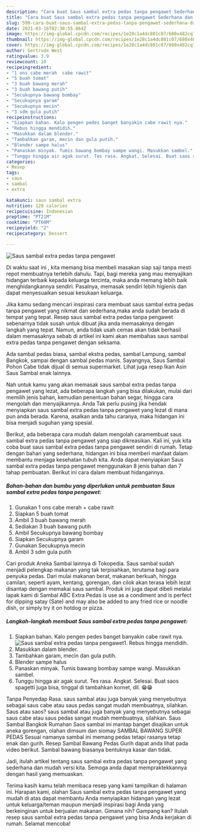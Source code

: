 ```yaml
---
description: "Cara buat Saus sambal extra pedas tanpa pengawet Sederhana dan Mudah Dibuat"
title: "Cara buat Saus sambal extra pedas tanpa pengawet Sederhana dan Mudah Dibuat"
slug: 599-cara-buat-saus-sambal-extra-pedas-tanpa-pengawet-sederhana-dan-mudah-dibuat
date: 2021-03-16T02:30:55.864Z
image: https://img-global.cpcdn.com/recipes/1e28c1a4dc801c07/680x482cq70/saus-sambal-extra-pedas-tanpa-pengawet-foto-resep-utama.jpg
thumbnail: https://img-global.cpcdn.com/recipes/1e28c1a4dc801c07/680x482cq70/saus-sambal-extra-pedas-tanpa-pengawet-foto-resep-utama.jpg
cover: https://img-global.cpcdn.com/recipes/1e28c1a4dc801c07/680x482cq70/saus-sambal-extra-pedas-tanpa-pengawet-foto-resep-utama.jpg
author: Gertrude West
ratingvalue: 3.9
reviewcount: 10
recipeingredient:
- "1 ons cabe merah  cabe rawit"
- "5 buah tomat"
- "3 buah bawang merah"
- "3 buah bawang putih"
- "Secukupnya bawang bombay"
- "Secukupnya garam"
- "Secukupnya mecin"
- "3 sdm gula putih"
recipeinstructions:
- "Siapkan bahan. Kalo pengen pedes banget banyakin cabe rawit nya."
- "Rebus hingga mendidih."
- "Masukkan dalam blender."
- "Tambahkan garam, mecin dan gula putih."
- "Blender sampe halus"
- "Panaskan minyak. Tumis bawang bombay sampe wangi. Masukkan sambel."
- "Tunggu hingga air agak surut. Tes rasa. Angkat. Selesai. Buat saos spagetti juga bisa, tinggal di tambahkan kornet, dll. 😁😁"
categories:
- Resep
tags:
- saus
- sambal
- extra

katakunci: saus sambal extra 
nutrition: 129 calories
recipecuisine: Indonesian
preptime: "PT21M"
cooktime: "PT60M"
recipeyield: "2"
recipecategory: Dessert

---
```



![Saus sambal extra pedas tanpa pengawet](https://img-global.cpcdn.com/recipes/1e28c1a4dc801c07/680x482cq70/saus-sambal-extra-pedas-tanpa-pengawet-foto-resep-utama.jpg)

Di waktu  saat ini , kita memang bisa membeli masakan siap saji tanpa mesti repot membuatnya terlebih dahulu. Tapi, bagi mereka yang mau menyajikan hidangan terbaik kepada keluarga tercinta, maka anda memang lebih baik menghidangkannya sendiri. Pasalnya, memasak sendiri lebih higienis dan dapat menyesuaikan sesuai kesukaan keluarga.

Jika kamu sedang mencari inspirasi cara membuat saus sambal extra pedas tanpa pengawet yang nikmat dan sederhana,maka anda sudah berada di tempat yang tepat. Resep saus sambal extra pedas tanpa pengawet  sebenarnya tidak susah untuk dibuat jika anda memasaknya dengan langkah yang tepat. Namun, anda tidak usah cemas akan tidak berhasil dalam memasaknya 
sebab di artikel ini kami akan membahas saus sambal extra pedas tanpa pengawet dengan seksama.  

Ada sambal pedas biasa, sambal ekstra pedas, sambal Lampung, sambal Bangkok, sampai dengan sambal pedas manis. Sayangnya, Saus Sambal Pohon Cabe tidak dijual di semua supermarket. Lihat juga resep Ikan Asin Saus Sambal enak lainnya.

Nah untuk kamu yang akan memasak saus sambal extra pedas tanpa pengawet yang lezat, ada beberapa langkah yang bisa dilakukan, mulai dari memilih jenis bahan, kemudian penentuan bahan segar, hingga cara mengolah dan menyajikannya. Anda Tak perlu pusing jika hendak menyiapkan saus sambal extra pedas tanpa pengawet yang lezat di mana pun anda berada. Karena, asalkan anda  tahu caranya, maka hidangan ini bisa menjadi suguhan yang spesial.

Berikut, ada beberapa cara mudah dalam mengolah caramembuat saus sambal extra pedas tanpa pengawet yang siap dikreasikan. Kali ini, yuk kita coba buat saus sambal extra pedas tanpa pengawet sendiri di rumah. Tetap dengan bahan yang sederhana, hidangan ini bisa memberi manfaat dalam membantu menjaga kesehatan tubuh kita. Anda dapat menyiapkan Saus sambal extra pedas tanpa pengawet menggunakan 8 jenis bahan dan 7 tahap pembuatan. Berikut ini cara dalam membuat hidangannya.

<!--inarticleads1-->

##### Bahan-bahan dan bumbu yang diperlukan untuk pembuatan Saus sambal extra pedas tanpa pengawet:

1. Gunakan 1 ons cabe merah + cabe rawit
1. Siapkan 5 buah tomat
1. Ambil 3 buah bawang merah
1. Sediakan 3 buah bawang putih
1. Ambil Secukupnya bawang bombay
1. Siapkan Secukupnya garam
1. Gunakan Secukupnya mecin
1. Ambil 3 sdm gula putih


Cari produk Aneka Sambal lainnya di Tokopedia. Saus sambal sudah menjadi pelengkap makanan yang tak terpisahkan, terutama bagi para penyuka pedas. Dari mulai makanan berat, makanan berkuah, hingga camilan, seperti ayam, kentang, gorengan, dan cilok akan terasa lebih lezat disantap dengan memakai saus sambal. Produk ini juga dapat dibeli melalui lapak kami di Sambal ABC Extra Pedas is use as a condiment and is perfect for dipping satay (Sate) and may also be added to any fried rice or noodle dish, or simply try it on hotdog or pizza. 

<!--inarticleads2-->

##### Langkah-langkah membuat Saus sambal extra pedas tanpa pengawet:

1. Siapkan bahan. Kalo pengen pedes banget banyakin cabe rawit nya.
<img src="https://img-global.cpcdn.com/steps/b729d5ae55585c83/160x128cq70/saus-sambal-extra-pedas-tanpa-pengawet-langkah-memasak-1-foto.jpg" alt="Saus sambal extra pedas tanpa pengawet">1. Rebus hingga mendidih.
1. Masukkan dalam blender.
1. Tambahkan garam, mecin dan gula putih.
1. Blender sampe halus
1. Panaskan minyak. Tumis bawang bombay sampe wangi. Masukkan sambel.
1. Tunggu hingga air agak surut. Tes rasa. Angkat. Selesai. Buat saos spagetti juga bisa, tinggal di tambahkan kornet, dll. 😁😁


Tanpa Penyedap Rasa. saus sambal atau juga banyak yang menyebutnya sebagai saus cabe atau saus pedas sangat mudah membuatnya, silahkan. Saus atau saos? saus sambal atau juga banyak yang menyebutnya sebagai saus cabe atau saus pedas sangat mudah membuatnya, silahkan. Saus Sambal Bangkok Rumahan Saos sambal ini mantap banget disajikan untuk aneka gorengan, olahan dimsum dan siomay SAMBAL BAWANG SUPER PEDAS Sesuai namanya sambal ini memang pedas tetapi rasanya tetap enak dan gurih. Resep Sambal Bawang Pedas Gurih dapat anda lihat pada video berikut. Sambal bawang biasanya bentuknya kasar dan tidak. 

Jadi, itulah artikel tentang  saus sambal extra pedas tanpa pengawet  yang sederhana dan mudah versi kita. Semoga anda dapat mempraktekkannya dengan hasil yang memuaskan. 

Terima kasih kamu telah membaca resep yang kami tampilkan di halaman ini. Harapan kami, olahan  Saus sambal extra pedas tanpa pengawet yang mudah di atas dapat membantu Anda menyiapkan hidangan yang lezat untuk keluarga/teman maupun menjadi inspirasi bagi Anda yang berkeinginan untuk berjualan makanan. Gimana nih? Gampang kan? Itulah resep saus sambal extra pedas tanpa pengawet yang bisa Anda kerjakan di rumah. Selamat mencoba!

